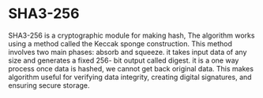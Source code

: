 # SHA3-256
SHA3-256 is a cryptographic module for making hash, The algorithm works
using a method called the Keccak sponge construction. This method involves two main
phases: absorb and squeeze. it takes input data of any size and generates a fixed 256-
bit output called digest. it is a one way process once data is hashed, we cannot get back
original data. This makes algorithm useful for verifying data integrity, creating digital
signatures, and ensuring secure storage.
